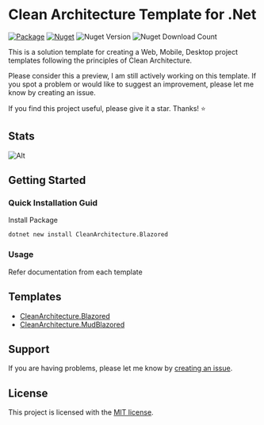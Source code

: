 # Clean Architecture Template for .Net

[![Package](https://github.com/ubhaya/CleanArchitecture.Blazored/actions/workflows/CleanArchitecture.Blazored.Dev.yml/badge.svg)](https://github.com/ubhaya/CleanArchitecture.Blazored/actions/workflows/CleanArchitecture.Blazored.Dev.yml)
[![Nuget](https://github.com/ubhaya/CleanArchitecture.Blazored/actions/workflows/CleanArchitecture.Blazored.Deploy.yml/badge.svg)](https://github.com/ubhaya/CleanArchitecture.Blazored/actions/workflows/CleanArchitecture.Blazored.Deploy.yml)
![Nuget Version](https://img.shields.io/nuget/v/CleanArchitecture.Blazored?style=flat&logo=nuget&label=Nuget%20Version)
![Nuget Download Count](https://img.shields.io/nuget/dt/CleanArchitecture.Blazored?style=flat&logo=nuget&label=Nuget%20Download)

This is a solution template for creating a Web, Mobile, Desktop project templates following the principles of Clean Architecture.

Please consider this a preview, I am still actively working on this template. If you spot a problem or would like to suggest an improvement, please let me know by creating an issue.

If you find this project useful, please give it a star. Thanks! ⭐

## Stats

![Alt](https://repobeats.axiom.co/api/embed/d254c1409571ffbbea64ed9a705d4daf634b03f4.svg "Repobeats analytics image")

## Getting Started

### Quick Installation Guid

Install Package

```powershell, bash
dotnet new install CleanArchitecture.Blazored
```

### Usage

Refer documentation from each template

## Templates
<!-- include (TemplatesSection.g.md) -->
* [CleanArchitecture.Blazored](src/content/CleanArchitecture.Blazored/README.md)
* [CleanArchitecture.MudBlazored](src/content/CleanArchitecture.MudBlazored/README.md)
<!-- /include -->

## Support
If you are having problems, please let me know by [creating an issue].

## License
This project is licensed with the [MIT license].

[creating an issue]: https://github.com/ubhaya/CleanArchitecture.Blazored/issues
[MIT license]: https://github.com/ubhaya/CleanArchitecture.Blazored/blob/main/LICENSE
